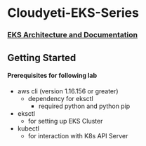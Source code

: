 # Cloudyeti-EKS-Series

### [EKS Architecture and Documentation](https://github.com/Cloud-Yeti/Cloudyeti-EKS-Series/blob/main/EKS_documentation.md)

## Getting Started

#### Prerequisites for following lab
  * aws cli (version 1.16.156 or greater)
    * dependency for eksctl
      * required python and python pip
  * eksctl
    * for setting up EKS Cluster
  * kubectl 
    * for interaction with K8s API Server
